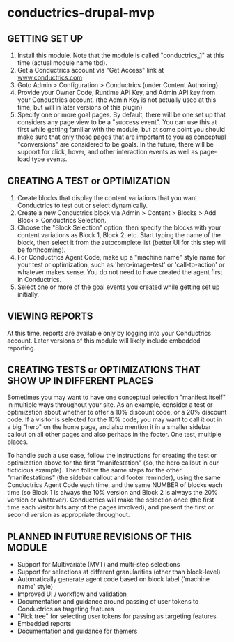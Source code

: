 # conductrics-drupal-mvp

## GETTING SET UP

1. Install this module. Note that the module is called "conductrics_1" at this time (actual module name tbd).
2. Get a Conductrics account via "Get Access" link at www.conductrics.com
3. Goto Admin > Configuration > Conductrics (under Content Authoring)
4. Provide your Owner Code, Runtime API Key, and Admin API key from your Conductrics account.
   (the Admin Key is not actually used at this time, but will in later versions of this plugin)
5. Specify one or more goal pages.
   By default, there will be one set up that considers any page view to be a "success event". You can use this at first while getting familiar with the module, but at some point you should make sure that only those pages that are important to you as conceptual "conversions" are considered to be goals.
   In the future, there will be support for click, hover, and other interaction events as well as page-load type events.

## CREATING A TEST or OPTIMIZATION

1. Create blocks that display the content variations that you want Conductrics to test out or select dynamically.
2. Create a new Conductrics block via Admin > Content > Blocks > Add Block > Conductrics Selection.
3. Choose the "Block Selection" option, then specify the blocks with your content variations as Block 1, Block 2, etc. Start typing the name of the block, then select it from the autocomplete list (better UI for this step will be forthcoming).
4. For Conductrics Agent Code, make up a "machine name" style name for your test or optimization, such as 'hero-image-test' or 'call-to-action' or whatever makes sense. You do not need to have created the agent first in Conductrics.
5. Select one or more of the goal events you created while getting set up initially.

## VIEWING REPORTS

At this time, reports are available only by logging into your Conductrics account.
Later versions of this module will likely include embedded reporting.

## CREATING TESTS or OPTIMIZATIONS THAT SHOW UP IN DIFFERENT PLACES

Sometimes you may want to have one conceptual selection "manifest itself" in multiple ways throughout your site. As an example, consider a test or
optimization about whether to offer a 10% discount code, or a 20% discount code. If a visitor is selected for the 10% code, you may want to call it out in a big "hero" on the home page, and also mention it in a smaller sidebar callout on all other pages and also perhaps in the footer. One test, multiple places.

To handle such a use case, follow the instructions for creating the test or optimization above for the first "manifestation" (so, the hero callout in our ficticious example). Then follow the same steps for the other "manifestations" (the sidebar callout and footer reminder), using the same Conductrics Agent Code each time, and the same NUMBER of blocks each time (so Block 1 is always the 10% version and Block 2 is always the 20% version or whatever). Conductrics will make the selection once (the first time each visitor hits any of the pages involved), and present the first or second version as appropriate throughout.

## PLANNED IN FUTURE REVISIONS OF THIS MODULE

- Support for Multivariate (MVT) and multi-step selections
- Support for selections at different granularities (other than block-level)
- Automatically generate agent code based on block label ('machine name' style)
- Improved UI / workflow and validation
- Documentation and guidance around passing of user tokens to Conductrics as targeting features
- "Pick tree" for selecting user tokens for passing as targeting features
- Embedded reports
- Documentation and guidance for themers
